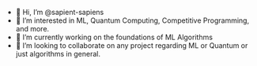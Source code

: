 - 👋 Hi, I’m @sapient-sapiens
- 👀 I’m interested in ML, Quantum Computing, Competitive Programming, and more. 
- 🌱 I’m currently working on the foundations of ML Algorithms
- 💞️ I’m looking to collaborate on any project regarding ML or Quantum or just algorithms in general. 
